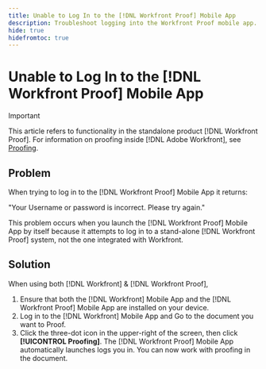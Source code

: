 ```yaml
---
title: Unable to Log In to the [!DNL Workfront Proof] Mobile App
description: Troubleshoot logging into the Workfront Proof mobile app.
hide: true
hidefromtoc: true
---
```

# Unable to Log In to the [!DNL Workfront Proof] Mobile App

>[!IMPORTANT]
>
>This article refers to functionality in the standalone product [!DNL Workfront Proof]. For information on proofing inside [!DNL Adobe Workfront], see [Proofing](../../../review-and-approve-work/proofing/proofing.md).

## Problem

When trying to log in to the [!DNL Workfront Proof] Mobile App it returns:

"Your Username or password is incorrect. Please try again."

This problem occurs when you launch the [!DNL Workfront Proof] Mobile App by itself because it attempts to log in to a stand-alone [!DNL Workfront Proof] system, not the one integrated with Workfront.

## Solution

When using both [!DNL Workfront] & [!DNL Workfront Proof],

1. Ensure that both the [!DNL Workfront] Mobile App and the [!DNL Workfront Proof] Mobile App are installed on your device.
1. Log in to the [!DNL Workfront] Mobile App and Go to the document you want to Proof.
1. Click the three-dot icon in the upper-right of the screen, then click **[!UICONTROL Proofing]**.
   The [!DNL Workfront Proof] Mobile App automatically launches logs you in.
   You can now work with proofing in the document.

